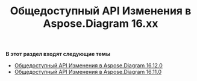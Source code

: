 ﻿---
title: Общедоступный API Изменения в Aspose.Diagram 16.xx
type: docs
weight: 20
url: /ru/java/public-api-changes-in-aspose-diagram-16-x-x/
---
**В этот раздел входят следующие темы**
- [Общедоступный API Изменения в Aspose.Diagram 16.12.0](/diagram/ru/java/public-api-changes-in-aspose-diagram-16-12-0/)
- [Общедоступный API Изменения в Aspose.Diagram 16.11.0](/diagram/ru/java/public-api-changes-in-aspose-diagram-16-11-0/)
